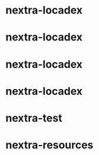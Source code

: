 # nextra-locadex
# nextra-locadex
# nextra-locadex
# nextra-locadex
# nextra-test
# nextra-resources
